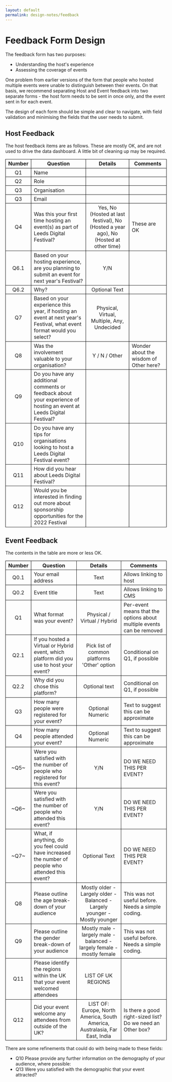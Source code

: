 ```yaml
---
layout: default
permalink: design-notes/feedback
---
```

<style>
  p, ul {
    margin-top: 1em;
    margin-bottom: 1em;
  }
  ul {
    list-style: disc;
    padding-left: 2rem;
  }
  td, th {
    padding: 0.2rem 0.5rem;
    border: 1px solid black;
  }
</style>

# Feedback Form Design

The feedback form has two purposes:

* Understanding the host's experience
* Assessing the coverage of events

One problem from earlier versions of the form that people who hosted multiple events were
unable to distinguish between their events. On that basis, we recommend separating Host
and Event feedback into two separate forms - the host form needs to be sent in once only,
and the event sent in for each event.

The design of each form should be simple and clear to navigate, with field validation and
minimising the fields that the user needs to submit.

## Host Feedback

The host feedback items are as follows. These are mostly OK, and are not used to drive the
data dashboard. A little bit of cleaning up may be required.

| Number | Question | Details | Comments |
|:------:|----------|:-------:|----------|
| Q1 | Name | | |
| Q2 | Role | | |
| Q3 | Organisation | | |
| Q3 | Email | | |
| Q4 | Was this your first time hosting an event(s) as part of Leeds Digital Festival? | Yes, No (Hosted at last festival), No (Hosted a year ago), No (Hosted at other time) | These are OK |
| Q6.1 | Based on your hosting experience, are you planning to submit an event for next year's Festival? | Y/N |  |
| Q6.2 | Why? | Optional Text | |
| Q7 | Based on your experience this year, if hosting an event at next year's Festival, what event format would you select? | Physical, Virtual, Multiple, Any, Undecided | |
| Q8 | Was the involvement valuable to your organisation? | Y / N / Other | Wonder about the wisdom of Other here? |
| Q9 | Do you have any additional comments or feedback about your experience of hosting an event at Leeds Digital Festival? | | |
| Q10 | Do you have any tips for organisations looking to host a Leeds Digital Festival event? | | |
| Q11 | How did you hear about Leeds Digital Festival? | | |
| Q12 | Would you be interested in finding out more about sponsorship opportunities for the 2022 Festival | | |

## Event Feedback

The contents in the table are more or less OK.

| Number | Question | Details | Comments |
|:------:|----------|:-------:|----------|
| Q0.1 | Your email address | Text | Allows linking to host |
| Q0.2 | Event title | Text | Allows linking to CMS |
| Q1 | What format was your event? | Physical / Virtual / Hybrid | Per-event means that the options about multiple events can be removed |
| Q2.1 | If you hosted a Virtual or Hybrid event, which platform did you use to host your event? | Pick list of common platforms 'Other' option | Conditional on Q1, if possible |
| Q2.2 | Why did you chose this platform? | Optional text | Conditional on Q1, if possible |
| Q3 | How many people were registered for your event? | Optional Numeric | Text to suggest this can be approximate |
| Q4 | How many people attended your event? | Optional Numeric | Text to suggest this can be approximate |
| ~Q5~ | Were you satisfied with the number of people who registered for this event? | Y/N | DO WE NEED THIS PER EVENT? |
| ~Q6~ | Were you satisfied with the number of people who attended this event? | Y/N | DO WE NEED THIS PER EVENT? |
| ~Q7~ | What, if anything, do you feel could have increased the number of people who attended this event? | Optional Text | DO WE NEED THIS PER EVENT? |
| Q8 | Please outline the age break-down of your audience | Mostly older - Largely older - Balanced - Largely younger - Mostly younger | This was not useful before. Needs a simple coding. |
| Q9 | Please outline the gender break-down of your audience | Mostly male - largely male - balanced - largely female - mostly female | This was not useful before. Needs a simple coding. |
| Q11 | Please identify the regions within the UK that your event welcomed attendees | LIST OF UK REGIONS | |
| Q12 | Did your event welcome any attendees from outside of the UK? | LIST OF: Europe, North America, South America, Australasia, Far East, India | Is there a good right-sized list? Do we need an Other box? |


There are some refinements that could do with being made to these fields:

* Q10 Please provide any further information on the demography of your audience, where possible:
* Q13 Were you satisfied with the demographic that your event attracted? 